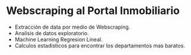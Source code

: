 # Webscraping al Portal Inmobiliario

- Extracción de data por medio de Webscraping.
- Analisis de datos exploratorio.
- Machine Learning Regresion Lineal.
- Calculos estadisticos para encontrar los departamentos mas baratos.
